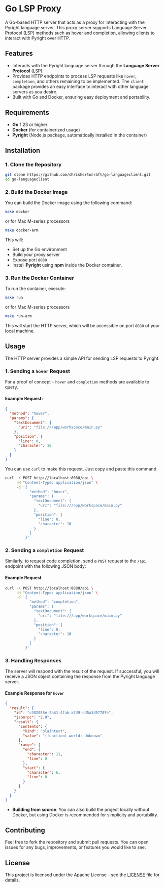 # Go LSP Proxy

A Go-based HTTP server that acts as a proxy for interacting with the Pyright language server. This proxy server supports Language Server Protocol (LSP) methods such as hover and completion, allowing clients to interact with Pyright over HTTP.

## Features

* Interacts with the Pyright language server through the **Language Server Protocol** (LSP).
* Provides HTTP endpoints to process LSP requests like `hover`, `completion`, and others remaining to be implemented. The `client` package provides an easy interface to interact with other language servers as you desire.
* Built with Go and Docker, ensuring easy deployment and portability.

## Requirements

* **Go** 1.23 or higher
* **Docker** (for containerized usage)
* **Pyright** (Node.js package, automatically installed in the container)

## Installation

### 1. Clone the Repository

```bash
git clone https://github.com/chrishortonraft/go-languageclient.git
cd go-languageclient
```

### 2. Build the Docker Image

You can build the Docker image using the following command:

```bash
make docker
```

or for Mac M-series processors

```bash
make docker-arm
```

This will:

* Set up the Go environment
* Build your proxy server
* Expose port `8080`
* Install **Pyright** using **npm** inside the Docker container.

### 3. Run the Docker Container

To run the container, execute:

```bash
make run
```

or for Mac M-series processors

```bash
make run-arm
```

This will start the HTTP server, which will be accessible on port `8080` of your local machine.

## Usage

The HTTP server provides a simple API for sending LSP requests to Pyright.

### 1. Sending a `hover` Request

For a proof of concept - `hover` and `completion` methods are available to query.

#### Example Request:

```json
{
  "method": "hover",
  "params": {
    "textDocument": {
      "uri": "file:///app/workspace/main.py"
    },
    "position": {
      "line": 0,
      "character": 10
    }
  }
}
```

You can use `curl` to make this request. Just copy and paste this command:

```bash
curl -X POST http://localhost:8080/api \
     -H "Content-Type: application/json" \
     -d '{
           "method": "hover",
           "params": {
             "textDocument": {
               "uri": "file:///app/workspace/main.py"
             },
             "position": {
               "line": 0,
               "character": 10
             }
           }
         }'
```

### 2. Sending a `completion` Request

Similarly, to request code completion, send a `POST` request to the `/api` endpoint with the following JSON body:

#### Example Request

```bash
curl -X POST http://localhost:8080/api \
     -H "Content-Type: application/json" \
     -d '{
           "method": "completion",
           "params": {
             "textDocument": {
               "uri": "file:///app/workspace/main.py"
             },
             "position": {
               "line": 0,
               "character": 10
             }
           }
         }'
```

### 3. Handling Responses

The server will respond with the result of the request. If successful, you will receive a JSON object containing the response from the Pyright language server.

#### Example Response for `hover`

```json
{
  "result": {
    "id": "c382058e-2a41-4fab-a7d9-cd5a3d57707e",
    "jsonrpc": "2.0",
    "result": {
      "contents": {
        "kind": "plaintext",
        "value": "(function) world: Unknown"
      },
      "range": {
        "end": {
          "character": 11,
          "line": 0
        },
        "start": {
          "character": 6,
          "line": 0
        }
      }
    }
  }
}
```

* **Building from source**: You can also build the project locally without Docker, but using Docker is recommended for simplicity and portability.

## Contributing

Feel free to fork the repository and submit pull requests. You can open issues for any bugs, improvements, or features you would like to see.

## License

This project is licensed under the Apache License - see the [LICENSE](https://github.com/chrishortonraft/go-languageclient/blob/main/LICENSE) file for details.
